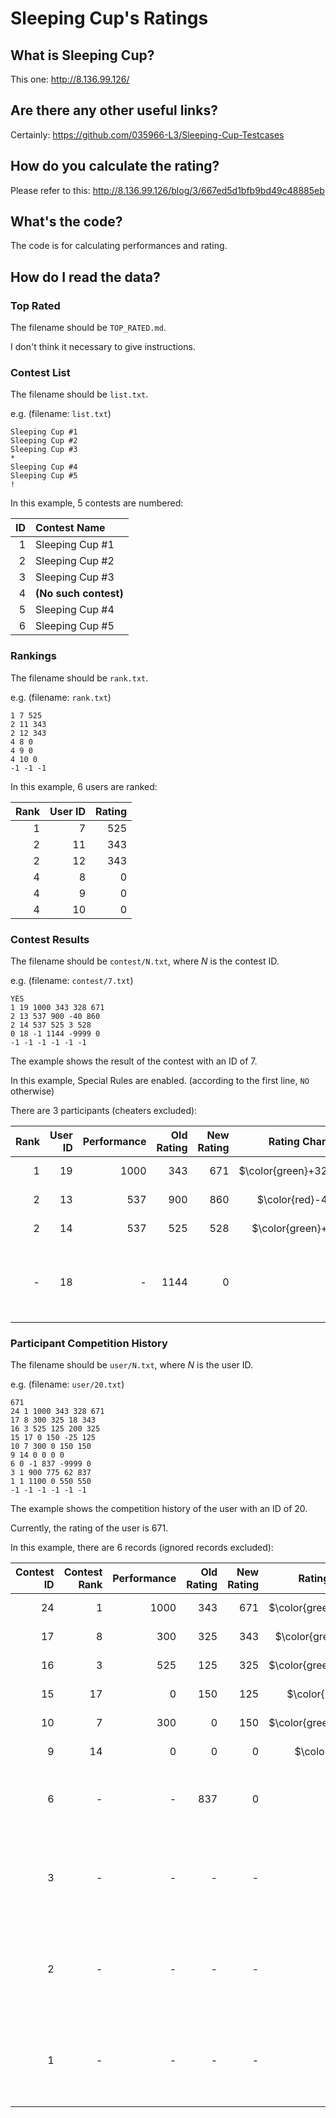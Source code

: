 # Sleeping Cup's Ratings

## What is Sleeping Cup?

This one: <http://8.136.99.126/>

## Are there any other useful links?

Certainly: <https://github.com/035966-L3/Sleeping-Cup-Testcases>

## How do you calculate the rating?

Please refer to this: <http://8.136.99.126/blog/3/667ed5d1bfb9bd49c48885eb>

## What's the code?

The code is for calculating performances and rating.

## How do I read the data?

### Top Rated

The filename should be `TOP_RATED.md`.

I don't think it necessary to give instructions.

### Contest List

The filename should be `list.txt`.

e.g. (filename: `list.txt`)

```plain
Sleeping Cup #1
Sleeping Cup #2
Sleeping Cup #3
*
Sleeping Cup #4
Sleeping Cup #5
!
```

In this example, $5$ contests are numbered:

| ID | Contest Name |
| -: | :- |
| $1$ | Sleeping Cup #1 |
| $2$ | Sleeping Cup #2 |
| $3$ | Sleeping Cup #3 |
| $4$ | **(No such contest)** |
| $5$ | Sleeping Cup #4 |
| $6$ | Sleeping Cup #5 |

### Rankings

The filename should be `rank.txt`.

e.g. (filename: `rank.txt`)

```plain
1 7 525
2 11 343
2 12 343
4 8 0
4 9 0
4 10 0
-1 -1 -1
```

In this example, $6$ users are ranked:

| Rank | User ID | Rating |
| -: | -: | -: |
| $1$ | $7$ | $525$ |
| $2$ | $11$ | $343$ |
| $2$ | $12$ | $343$ |
| $4$ | $8$ | $0$ |
| $4$ | $9$ | $0$ |
| $4$ | $10$ | $0$ |

### Contest Results

The filename should be `contest/N.txt`, where $N$ is the contest ID.

e.g. (filename: `contest/7.txt`)

```plain
YES
1 19 1000 343 328 671
2 13 537 900 -40 860
2 14 537 525 3 528
0 18 -1 1144 -9999 0
-1 -1 -1 -1 -1 -1
```

The example shows the result of the contest with an ID of $7$.

In this example, Special Rules are enabled. (according to the first line, `NO` otherwise)

There are $3$ participants (cheaters excluded):

| Rank | User ID | Performance | Old Rating | New Rating | Rating Change | Status |
| -: | -: | -: | -: | -: | -: | :- |
| $1$ | $19$ | $1000$ | $343$ | $671$ | $\color{green}+328$ | Everying is fine. |
| $2$ | $13$ | $537$ | $900$ | $860$ | $\color{red}-40$ | Everying is fine. |
| $2$ | $14$ | $537$ | $525$ | $528$ | $\color{green}+3$ | Everying is fine. |
| - | $18$ | - | $1144$ | $0$ | - | **He cheated. His rating is set to $\bf{0}$.** |

### Participant Competition History

The filename should be `user/N.txt`, where $N$ is the user ID.

e.g. (filename: `user/20.txt`)

```plain
671
24 1 1000 343 328 671
17 8 300 325 18 343
16 3 525 125 200 325
15 17 0 150 -25 125
10 7 300 0 150 150
9 14 0 0 0 0
6 0 -1 837 -9999 0
3 1 900 775 62 837
1 1 1100 0 550 550
-1 -1 -1 -1 -1 -1
```

The example shows the competition history of the user with an ID of $20$.

Currently, the rating of the user is $671$.

In this example, there are $6$ records (ignored records excluded):

| Contest ID | Contest Rank | Performance | Old Rating | New Rating | Rating Change | Status |
| -: | -: | -: | -: | -: | -: | :- |
| $24$ | $1$ | $1000$ | $343$ | $671$ | $\color{green}+328$ | Everying is fine. |
| $17$ | $8$ | $300$ | $325$ | $343$ | $\color{green}+18$ | Everying is fine. |
| $16$ | $3$ | $525$ | $125$ | $325$ | $\color{green}+200$ | Everying is fine. |
| $15$ | $17$ | $0$ | $150$ | $125$ | $\color{red}-25$ | Everying is fine. |
| $10$ | $7$ | $300$ | $0$ | $150$ | $\color{green}+150$ | Everying is fine. |
| $9$ | $14$ | $0$ | $0$ | $0$ | $\color{gray}0$ | Everying is fine. |
| $6$ | - | - | $837$ | $0$ | - | **He cheated. His rating is set to $\bf{0}$.** |
| $3$ | - | - | - | - | - | **This record is ignored because of the punishment for cheating.** |
| $2$ | - | - | - | - | - | **This record is ignored because of the punishment for cheating.** |
| $1$ | - | - | - | - | - | **This record is ignored because of the punishment for cheating.** |
